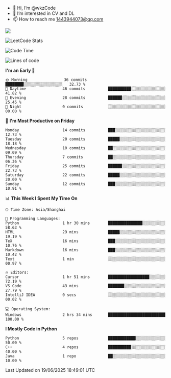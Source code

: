 - 👋 Hi, I’m @wkzCode
- 👀 I’m interested in CV and DL
- 📫 How to reach me 1443944073@qq.com  
<a href="https://github.com/anuraghazra/github-readme-stats">
  <img align="center" src="https://github-readme-stats.vercel.app/api?username=wkzCode&show_icons=true" />
</a>  

![LeetCode Stats](https://leetcard.jacoblin.cool/wkzCode?theme=wtf&font=Tajawal&ext=activity&site=cn)

<!---
[![Anurag's GitHub stats](https://github-readme-stats.vercel.app/api?username=wkzCode&show_icons=true)](https://github.com/anuraghazra/github-readme-stats)
[![Top Langs](https://github-readme-stats.vercel.app/api/top-langs/?username=wkzCode)](https://github.com/anuraghazra/github-readme-stats)
<!--START_SECTION:waka-->
![Code Time](http://img.shields.io/badge/Code%20Time-105%20hrs%2046%20mins-blue)

![Lines of code](https://img.shields.io/badge/From%20Hello%20World%20I%27ve%20Written-20.0%20thousand%20lines%20of%20code-blue)

**I'm an Early 🐤** 

```text
🌞 Morning                36 commits          ████████░░░░░░░░░░░░░░░░░   32.73 % 
🌆 Daytime                46 commits          ██████████░░░░░░░░░░░░░░░   41.82 % 
🌃 Evening                28 commits          ██████░░░░░░░░░░░░░░░░░░░   25.45 % 
🌙 Night                  0 commits           ░░░░░░░░░░░░░░░░░░░░░░░░░   00.00 % 
```
📅 **I'm Most Productive on Friday** 

```text
Monday                   14 commits          ███░░░░░░░░░░░░░░░░░░░░░░   12.73 % 
Tuesday                  20 commits          █████░░░░░░░░░░░░░░░░░░░░   18.18 % 
Wednesday                10 commits          ██░░░░░░░░░░░░░░░░░░░░░░░   09.09 % 
Thursday                 7 commits           ██░░░░░░░░░░░░░░░░░░░░░░░   06.36 % 
Friday                   25 commits          ██████░░░░░░░░░░░░░░░░░░░   22.73 % 
Saturday                 22 commits          █████░░░░░░░░░░░░░░░░░░░░   20.00 % 
Sunday                   12 commits          ███░░░░░░░░░░░░░░░░░░░░░░   10.91 % 
```


📊 **This Week I Spent My Time On** 

```text
🕑︎ Time Zone: Asia/Shanghai

💬 Programming Languages: 
Python                   1 hr 30 mins        ███████████████░░░░░░░░░░   58.63 % 
HTML                     29 mins             █████░░░░░░░░░░░░░░░░░░░░   19.19 % 
TeX                      16 mins             ███░░░░░░░░░░░░░░░░░░░░░░   10.76 % 
Markdown                 16 mins             ███░░░░░░░░░░░░░░░░░░░░░░   10.42 % 
Text                     1 min               ░░░░░░░░░░░░░░░░░░░░░░░░░   00.97 % 

🔥 Editors: 
Cursor                   1 hr 51 mins        ██████████████████░░░░░░░   72.19 % 
VS Code                  43 mins             ███████░░░░░░░░░░░░░░░░░░   27.79 % 
IntelliJ IDEA            0 secs              ░░░░░░░░░░░░░░░░░░░░░░░░░   00.02 % 

💻 Operating System: 
Windows                  2 hrs 34 mins       █████████████████████████   100.00 % 
```

**I Mostly Code in Python** 

```text
Python                   5 repos             ████████████░░░░░░░░░░░░░   50.00 % 
C++                      4 repos             ██████████░░░░░░░░░░░░░░░   40.00 % 
Java                     1 repo              ██░░░░░░░░░░░░░░░░░░░░░░░   10.00 % 
```




 Last Updated on 19/06/2025 18:49:01 UTC
<!--END_SECTION:waka-->
<!---
wkzCode/wkzCode is a ✨ special ✨ repository because its `README.md` (this file) appears on your GitHub profile.
You can click the Preview link to take a look at your changes.
--->
